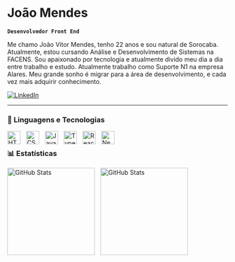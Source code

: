 #  João Mendes

**`Desenvolvedor Front End`**

Me chamo João Vitor Mendes, tenho 22 anos e sou natural de Sorocaba. Atualmente, estou cursando Análise e Desenvolvimento de Sistemas na FACENS. Sou apaixonado por tecnologia e atualmente divido meu dia a dia entre trabalho e estudo. Atualmente trabalho como Suporte N1 na empresa Alares. Meu grande sonho é migrar para a área de desenvolvimento, e cada vez mais adquirir conhecimento.
<p align="left">
    <a href="https://www.linkedin.com/in/jo%C3%A3o-mendes-49318a301/">
        <img 
            alt="LinkedIn" 
            title="Meu LinkedIn" 
            src="https://img.shields.io/badge/-LinkedIn-%230077B5?style=for-the-badge&logo=linkedin&logoColor=white"
               />
    </a>
</p>

---

### 🤖 Linguagens e Tecnologias

<img 
    align="left" 
    alt="HTML"
    title="HTML" 
    width="30px" 
    style="padding-right: 10px;" 
    src="https://cdn.jsdelivr.net/gh/devicons/devicon@latest/icons/html5/html5-original.svg" 
/>
<img 
    align="left" 
    alt="CSS" 
    title="CSS"
    width="30px" 
    style="padding-right: 10px;" 
    src="https://cdn.jsdelivr.net/gh/devicons/devicon@latest/icons/css3/css3-original.svg" 
/>
<img 
    align="left" 
    alt="JavaScript" 
    title="JavaScript"
    width="30px" 
    style="padding-right: 10px;" 
    src="https://cdn.jsdelivr.net/gh/devicons/devicon@latest/icons/javascript/javascript-original.svg" 
/>
<img 
    align="left" 
    alt="TypeScript"
    title="TypeScript" 
    width="30px" 
    style="padding-right: 10px;" 
    src="https://cdn.jsdelivr.net/gh/devicons/devicon@latest/icons/typescript/typescript-original.svg" 
/>
<img 
    align="left" 
    alt="React"
    title="React" 
    width="30px" 
    style="padding-right: 10px;" 
    src="https://cdn.jsdelivr.net/gh/devicons/devicon@latest/icons/react/react-original.svg" 
/>
<img 
    align="left" 
    alt="Next.js" 
    title="Next.js"
    width="30px" 
    style="padding-right: 10px;" 
    src="https://cdn.jsdelivr.net/gh/devicons/devicon@latest/icons/nextjs/nextjs-original.svg" 
/>

<br/>

### 📊 Estatísticas

<p>
  <img 
    align="left" 
    alt="GitHub Stats" 
    height="200" 
    style="padding-right: 10px;" 
    src="https://github-readme-stats.vercel.app/api/top-langs/?username=JvMendez&layout=compact&langs_count=7&theme=dracula" 
  />

<img 
      align="left" 
      alt="GitHub Stats" 
      height="200" 
      src="https://github-readme-stats.vercel.app/api?username=JvMendez&show_icons=true&theme=dracula&include_all_commits=true&count_private=true" 
  />

</p>






